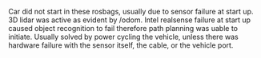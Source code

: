 Car did not start in these rosbags, usually due to sensor failure at start up. 3D lidar was active as evident by /odom. Intel realsense failure at start up caused object recognition to fail therefore path planning was uable to initiate. Usually solved by power cycling the vehicle, unless there was hardware failure with the sensor itself, the cable, or the vehicle port.
